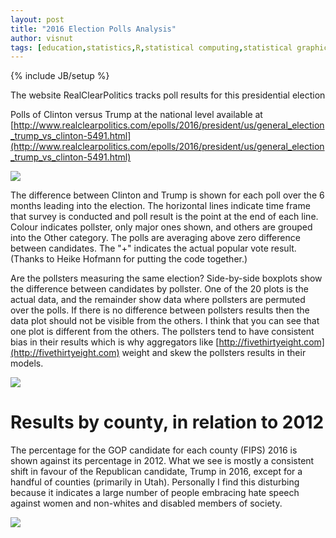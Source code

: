 ```yaml
---
layout: post
title: "2016 Election Polls Analysis"
author: visnut
tags: [education,statistics,R,statistical computing,statistical graphics,data wrangling,politics]
---
```

{% include JB/setup %}

The website RealClearPolitics tracks poll results for this presidential election

Polls of Clinton versus Trump at the national level available at 
[http://www.realclearpolitics.com/epolls/2016/president/us/general_election_trump_vs_clinton-5491.html](http://www.realclearpolitics.com/epolls/2016/president/us/general_election_trump_vs_clinton-5491.html)

![](http://visiphilia.github.io/assets/polls_files/figure-html/unnamed-chunk-5-1.png)

The difference between Clinton and Trump is shown for each poll over the 6 months leading into the election. The horizontal lines indicate time frame that survey is conducted and poll result is the point at the end of each line. Colour indicates pollster, only major ones shown, and others are grouped into the Other category. The polls are averaging above zero difference between candidates. The "+" indicates the actual popular vote result. (Thanks to Heike Hofmann for putting the code together.)



Are the pollsters measuring the same election? Side-by-side boxplots show the difference between candidates by pollster. One of the 20 plots is the actual data, and the remainder show data where pollsters are permuted over the polls. If there is no difference between pollsters results then the data plot should not be visible from the others. I think that you can see that one plot is different from the others. The pollsters tend to have consistent bias in their results which is why aggregators like [http://fivethirtyeight.com](http://fivethirtyeight.com) weight and skew the pollsters results in their models.

![](http://visiphilia.github.io/assets/polls_files/figure-html/unnamed-chunk-7-1.png)

# Results by county, in relation to 2012

The percentage for the GOP candidate for each county (FIPS) 2016 is shown against its percentage in 2012. What we see is mostly a consistent shift in favour of the Republican candidate, Trump in 2016, except for a handful of counties (primarily in Utah). Personally I find this disturbing because it indicates a large number of people embracing hate speech against women and non-whites and disabled members of society. 



![](http://visiphilia.github.io/assets/polls_files/figure-html/dif-Rep-1.png)

